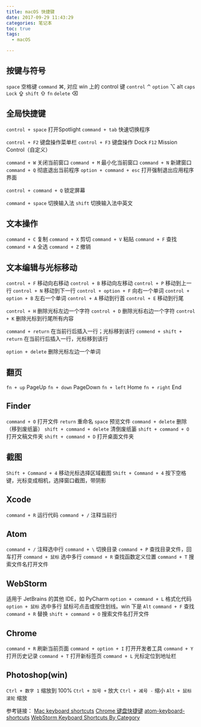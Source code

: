 ```yaml
---
title: macOS 快捷键
date: 2017-09-29 11:43:29
categories: 笔记本
toc: true
tags:
  - macOS

---
```


## 按键与符号 ##
`space` 空格键
`command` ⌘, 对应 win 上的 control 键
`control` ⌃
`option` ⌥  alt
`caps Lock` ⇪
`shift` ⇧
`fn`
`delete` ⌫

<!-- more -->

## 全局快捷键 ##
`control + space` 打开Spotlight
`command + tab` 快速切换程序

`control + F2` 键盘操作菜单栏
`control + F3` 键盘操作 Dock
`F12` Mission Control（自定义）

`command + W` 关闭当前窗口
`command + M` 最小化当前窗口
`command + N` 新建窗口
`command + Q` 彻底退出当前程序
`option + command + esc` 打开强制退出应用程序界面

`control + command + Q` 锁定屏幕

`command + space` 切换输入法
`shift` 切换输入法中英文

## 文本操作 ##

`command + C` 复制
`command + X` 剪切
`command + V` 粘贴
`command + F` 查找
`command + A` 全选
`command + Z` 撤销

## 文本编辑与光标移动 ##

`control + F` 移动向右移动
`control + B` 移动向左移动
`control + P` 移动到上一行
`control + N` 移动到下一行
`control + option + F` 向右一个单词
`control + option + B` 左右一个单词
`control + A` 移动到行首
`control + E` 移动到行尾

`control + H` 删除光标左边一个字符
`control + D` 删除光标右边一个字符
`control + K` 删除光标到行尾所有内容

`command + return` 在当前行后插入一行；光标移到该行
`commend + shift + return` 在当前行后插入一行，光标移到该行

`option + delete` 删除光标左边一个单词

## 翻页 ##
`fn + up` PageUp
`fn + down` PageDown
`fn + left` Home
`fn + right` End

## Finder ##
`command + O` 打开文件
`return` 重命名
`space` 预览文件
`command + delete` 删除（移到废纸篓）
`shift + command + delete` 清倒废纸篓
`shift + command + O` 打开文稿文件夹
`shift + command + D` 打开桌面文件夹

## 截图 ##
`Shift + Command + 4` 移动光标选择区域截图
`Shift + Command + 4` 按下空格键，光标变成相机，选择窗口截图，带阴影

## Xcode ##
`command + R` 运行代码
`command + /` 注释当前行

## Atom ##
`command + /` 注释选中行
`command + \` 切换目录
`command + P` 查找目录文件，回车打开
`command + 鼠标` 选中多行
`command + R` 查找函数定义位置
`command + T` 搜索文件名打开文件

## WebStorm ##
适用于 JetBrains 的其他 IDE，如 PyCharm
`option + command + L` 格式化代码
`option + 鼠标` 选中多行 鼠标可点击或按住划线。win 下是 `Alt`
`command + F` 查找
`command + R` 替换
`shift + command + O` 搜索文件名打开文件

## Chrome ##
`command + R` 刷新当前页面
`command + option + I` 打开开发者工具
`command + Y` 打开历史记录
`command + T` 打开新标签页
`command + L` 光标定位到地址栏

## Photoshop(win) ##
`Ctrl + 数字 1` 缩放到 100%
`Ctrl + 加号 +` 放大
`Ctrl + 减号 -` 缩小
`Alt + 鼠标滚轮` 缩放


参考链接：
[Mac keyboard shortcuts](https://support.apple.com/en-us/HT201236)
[Chrome 键盘快捷键](https://support.google.com/chrome/answer/157179)
[atom-keyboard-shortcuts](https://github.com/nwinkler/atom-keyboard-shortcuts)
[WebStorm Keyboard Shortcuts By Category](https://www.jetbrains.com/help/webstorm/keyboard-shortcuts-by-category.html)
